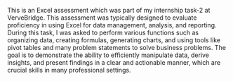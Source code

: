This is an Excel assessment which was part of my internship task-2 at VerveBridge. This assessment was typically designed to evaluate proficiency in using Excel for data management, 
analysis, and reporting. During this task, I was asked to perform various functions such as organizing data, creating formulas, generating charts, and using tools like pivot tables 
and many problem statements to solve business problems. The goal is to demonstrate the ability to efficiently manipulate data, derive insights, and present findings in a clear and 
actionable manner, which are crucial skills in many professional settings.
